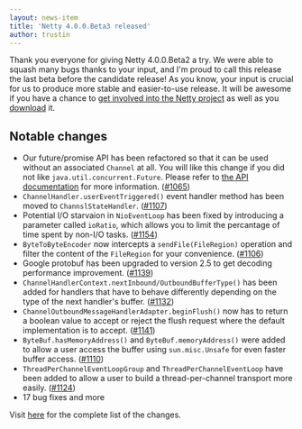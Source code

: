 ```yaml
---
layout: news-item
title: 'Netty 4.0.0.Beta3 released'
author: trustin
---
```


Thank you everyone for giving Netty 4.0.0.Beta2 a try.  We were able to squash many bugs thanks to your input, and I&#39;m proud to call this release the last beta before the candidate release!  As you know, your input is crucial for us to produce more stable and easier-to-use release.  It will be awesome if you have a chance to [get involved into the Netty project](http://netty.io/community.html) as well as you [download](http://netty.io/downloads.html) it.

## Notable changes

* Our future/promise API has been refactored so that it can be used without an associated `Channel` at all.  You will like this change if you did not like `java.util.concurrent.Future`.  Please refer to [the API documentation](http://netty.io/4.0/api/index.html?io/netty/util/concurrent/package-summary.html) for more information. ([#1065](https://github.com/netty/netty/issues/1065))
* `ChannelHandler.userEventTriggered()` event handler method has been moved to `ChannslStateHandler`. ([#1107](https://github.com/netty/netty/issues/1107))
* Potential I/O starvaion in `NioEventLoop` has been fixed by introducing a parameter called `ioRatio`, which allows you to limit the percantage of time spent by non-I/O tasks. ([#1154](https://github.com/netty/netty/issues/1154))
* `ByteToByteEncoder` now intercepts a `sendFile(FileRegion)` operation and filter the content of the `FileRegion` for your convenience. ([#1106](https://github.com/netty/netty/pull/1106))
* Google protobuf has been upgraded to version 2.5 to get decoding performance improvement. ([#1139](https://github.com/netty/netty/pull/1139))
* `ChannelHandlerContext.nextInbound/OutboundBufferType()` has been added for handlers that have to behave differently depending on the type of the next handler&#39;s buffer. ([#1132](https://github.com/netty/netty/pull/1132))
* `ChannelOutboundMessageHandlerAdapter.beginFlush()` now has to return a boolean value to accept or reject the flush request where the default implementation is to accept. ([#1141](https://github.com/netty/netty/issues/1141))
* `ByteBuf.hasMemoryAddress()` and `ByteBuf.memoryAddress()` were added to allow a user access the buffer using `sun.misc.Unsafe` for even faster buffer access. ([#1110](https://github.com/netty/netty/issues/1110))
* `ThreadPerChannelEventLoopGroup` and `ThreadPerChannelEventLoop` have been added to allow a user to build a thread-per-channel transport more easily. ([#1124](https://github.com/netty/netty/issues/1124))
* 17 bug fixes and more

Visit [here](https://github.com/netty/netty/issues?q=milestone%3A4.0.0.Beta3) for the complete list of the changes.

